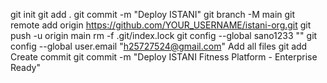 git init
git add .
git commit -m "Deploy ISTANI"
git branch -M main
git remote add origin https://github.com/YOUR_USERNAME/istani-org.git
git push -u origin main
rm -f .git/index.lock
git config --global sano1233 ""
git config --global user.email "h25727524@gmail.com"
Add all files git add 
Create commit git commit -m "Deploy ISTANI Fitness Platform - Enterprise Ready"
